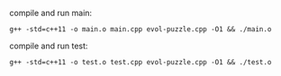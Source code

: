 compile and run main:
```
g++ -std=c++11 -o main.o main.cpp evol-puzzle.cpp -O1 && ./main.o
```

compile and run test:
```
g++ -std=c++11 -o test.o test.cpp evol-puzzle.cpp -O1 && ./test.o
```
